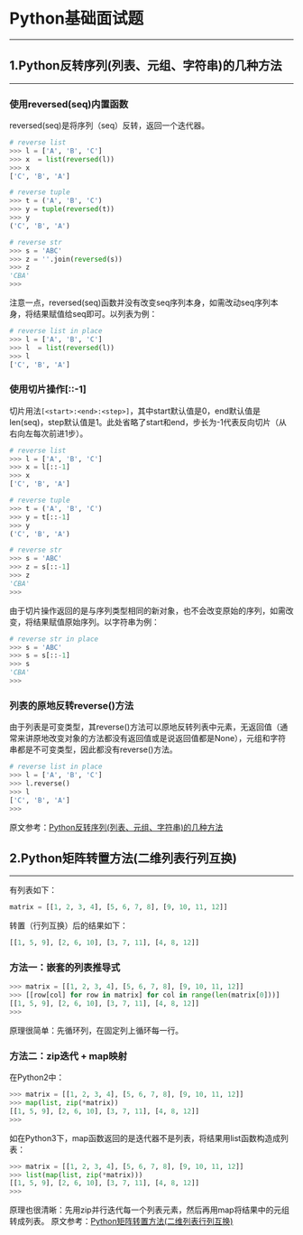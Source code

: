 # Python基础面试题 #
----------
## 1.Python反转序列(列表、元组、字符串)的几种方法 ##
----------
### 使用reversed(seq)内置函数 ###
reversed(seq)是将序列（seq）反转，返回一个迭代器。
```python
# reverse list
>>> l = ['A', 'B', 'C']
>>> x  = list(reversed(l))
>>> x
['C', 'B', 'A']

# reverse tuple
>>> t = ('A', 'B', 'C')
>>> y = tuple(reversed(t))
>>> y
('C', 'B', 'A')

# reverse str
>>> s = 'ABC'
>>> z = ''.join(reversed(s))
>>> z
'CBA'
>>> 
```
注意一点，reversed(seq)函数并没有改变seq序列本身，如需改动seq序列本身，将结果赋值给seq即可。以列表为例：
```python
# reverse list in place
>>> l = ['A', 'B', 'C']
>>> l  = list(reversed(l))
>>> l
['C', 'B', 'A']
```
### 使用切片操作[::-1] ###
切片用法`[<start>:<end>:<step>]`，其中start默认值是0，end默认值是len(seq)，step默认值是1。此处省略了start和end，步长为-1代表反向切片（从右向左每次前进1步）。
```python
# reverse list
>>> l = ['A', 'B', 'C']
>>> x = l[::-1]
>>> x
['C', 'B', 'A']

# reverse tuple
>>> t = ('A', 'B', 'C')
>>> y = t[::-1]
>>> y
('C', 'B', 'A')

# reverse str
>>> s = 'ABC'
>>> z = s[::-1]
>>> z
'CBA'
>>> 
```
由于切片操作返回的是与序列类型相同的新对象，也不会改变原始的序列，如需改变，将结果赋值原始序列。以字符串为例：
```python
# reverse str in place
>>> s = 'ABC'
>>> s = s[::-1]
>>> s
'CBA'
>>> 
```
### 列表的原地反转reverse()方法 ###
由于列表是可变类型，其reverse()方法可以原地反转列表中元素，无返回值（通常来讲原地改变对象的方法都没有返回值或是说返回值都是None），元组和字符串都是不可变类型，因此都没有reverse()方法。
```python
# reverse list in place
>>> l = ['A', 'B', 'C']
>>> l.reverse()
>>> l
['C', 'B', 'A']
>>> 
```
原文参考：[Python反转序列(列表、元组、字符串)的几种方法](http://www.revotu.com/reverse-sequence-list-tuple-str-in-python.html)
## 2.Python矩阵转置方法(二维列表行列互换) ##
----------
有列表如下：
```python
matrix = [[1, 2, 3, 4], [5, 6, 7, 8], [9, 10, 11, 12]]
```
转置（行列互换）后的结果如下：
```python
[[1, 5, 9], [2, 6, 10], [3, 7, 11], [4, 8, 12]]
```
### 方法一：嵌套的列表推导式 ###
```python
>>> matrix = [[1, 2, 3, 4], [5, 6, 7, 8], [9, 10, 11, 12]]
>>> [[row[col] for row in matrix] for col in range(len(matrix[0]))]
[[1, 5, 9], [2, 6, 10], [3, 7, 11], [4, 8, 12]]
>>> 
```
原理很简单：先循环列，在固定列上循环每一行。
### 方法二：zip迭代 + map映射 ###
在Python2中：
```python
>>> matrix = [[1, 2, 3, 4], [5, 6, 7, 8], [9, 10, 11, 12]]
>>> map(list, zip(*matrix))
[[1, 5, 9], [2, 6, 10], [3, 7, 11], [4, 8, 12]]
>>> 
```
如在Python3下，map函数返回的是迭代器不是列表，将结果用list函数构造成列表：
```python
>>> matrix = [[1, 2, 3, 4], [5, 6, 7, 8], [9, 10, 11, 12]]
>>> list(map(list, zip(*matrix)))
[[1, 5, 9], [2, 6, 10], [3, 7, 11], [4, 8, 12]]
>>> 
```
原理也很清晰：先用zip并行迭代每一个列表元素，然后再用map将结果中的元组转成列表。
原文参考：[Python矩阵转置方法(二维列表行列互换)](http://www.revotu.com/matrix-transpose-in-python.html)